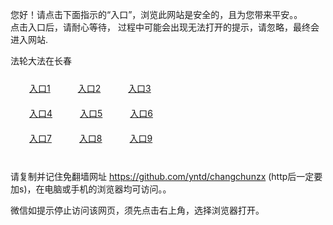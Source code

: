 您好！请点击下面指示的“入口”，浏览此网站是安全的，且为您带来平安。。 <br/>
点击入口后，请耐心等待， 过程中可能会出现无法打开的提示，请忽略，最终会进入网站. </br>

法轮大法在长春<br/>
<div style="padding:10px"><a style="margin:20px" target="_blank" href="https://d3e44w3x2q9i47.cloudfront.net/2Qpsp?oxvdntcp" id="ccLink1" rel="nofollow">入口1</a> <a target="_blank" style="margin:20px" href="https://dn3jm0pp98h7m.cloudfront.net/2Qpsp?gdapgzkb" id="ccLink2" rel="nofollow">入口2</a> <a style="margin:20px" target="_blank" href="https://d21gdb8xgqyct5.cloudfront.net/2Qpsp?tnzyhy" id="ccLink3" rel="nofollow">入口3</a></div>

<div style="padding:10px" ><a style="margin:20px" target="_blank" href="https://d3e44w3x2q9i47.cloudfront.net/2Qpsp?oxvdntcp" id="ccLink4" rel="nofollow">入口4</a> <a style="margin:20px" href="https://dn3jm0pp98h7m.cloudfront.net/2Qpsp?gdapgzkb" target="_blank" id="ccLink5" rel="nofollow">入口5</a> <a style="margin:20px" href="https://d21gdb8xgqyct5.cloudfront.net/2Qpsp?tnzyhy" target="_blank" id="ccLink6" rel="nofollow">入口6</a></div>

<div style="padding:10px"><a style="margin:20px" target="_blank" href="https://d3e44w3x2q9i47.cloudfront.net/2Qpsp?oxvdntcp" id="ccLink7" rel="nofollow">入口7</a> <a style="margin:20px" href="https://dn3jm0pp98h7m.cloudfront.net/2Qpsp?gdapgzkb" target="_blank" id="ccLink8" rel="nofollow">入口8</a> <a style="margin:20px" target="_blank" href="https://d21gdb8xgqyct5.cloudfront.net/2Qpsp?tnzyhy" id="ccLink9" rel="nofollow">入口9</a></div>

<br/>



请复制并记住免翻墙网址 https://github.com/yntd/changchunzx (http后一定要加s)，在电脑或手机的浏览器均可访问。。<br/>

微信如提示停止访问该网页，须先点击右上角，选择浏览器打开。
